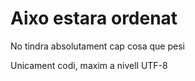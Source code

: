 Aixo estara ordenat
====================

No tindra absolutament cap cosa que pesi

Unicament codi, maxim a nivell UTF-8
